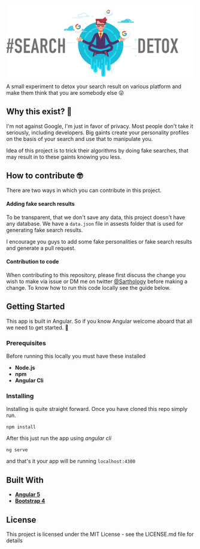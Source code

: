 
![](./src/assets/img/meditator-text.png)

A small experiment to detox your search result on various platform and make them think that you are somebody else 😜


## Why this exist? 🤔
I'm not against Google, I'm just in favor of privacy. Most people don't take it seriously, including developers. Big gaints create your personality profiles on the basis of your search and use that to manipulate you.

Idea of this project is to trick their algorithms by doing fake searches, that may result in to these gaints knowing you less.

## How to contribute 🤓
There are two ways in which you can contribute in this project.

#### Adding fake search results
To be transparent, that we don't save any data, this project doesn't have any database. We have a `data.json` file in assests folder that is used for generating fake search results. 

I encourage you guys to add some fake personalities or fake search results and generate a pull request.

#### Contribution to code
When contributing to this repository, please first discuss the change you wish to make via issue or DM me on twitter [@Sarthology](https://twitter.com/sarthology) before making a change. To know how to run this code locally see the guide below.

## Getting Started
This app is built in Angular. So if you know Angular welcome aboard that all we need to get started. 🤝

### Prerequisites 
Before running this locally you must have these installed

+ **Node.js**
+ **npm**
+ **Angular Cli**

### Installing
Installing is quite straight forward. Once you have cloned this repo simply run.

	npm install
	
After this just run the app using *angular cli*

	ng serve
	
and that's it your app will be running `localhost:4300`

## Built With

+ **[Angular 5](https://github.com/angular/angular)**
+ **[Bootstrap 4](https://github.com/twbs/bootstrap)**

## License

This project is licensed under the MIT License - see the LICENSE.md file for details

